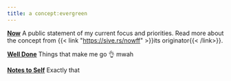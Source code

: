 ```yaml
---
title: a concept:evergreen
---
```


**[Now](/now/)** 
A public statement of my current focus and priorities. Read more about the concept from {{< link "https://sive.rs/nowff" >}}its originator{{< /link>}}. 

**[Well Done](/well-done/)** Things that make me go 👌 mwah

**[Notes to Self](/notes-to-self/)** Exactly that
